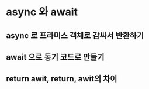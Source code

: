 #  async 와 await

## async 로 프라미스 객체로 감싸서 반환하기


## await 으로 동기 코드로 만들기


## return awit, return, awit의 차이
